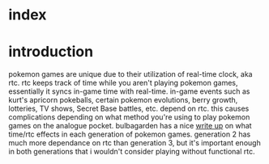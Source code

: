 # index

# introduction
pokemon games are unique due to their utilization of real-time clock, aka rtc. rtc keeps track of time while you aren't playing pokemon games, essentially it syncs in-game time with real-time. in-game events such as kurt's apricorn pokeballs, certain pokemon evolutions, berry growth, lotteries, TV shows, Secret Base battles, etc. depend on rtc. this causes complications depending on what method you're using to play pokemon games on the analogue pocket. bulbagarden has a nice [write up](https://bulbapedia.bulbagarden.net/wiki/Time) on what time/rtc effects in each generation of pokemon games. generation 2 has much more dependance on rtc than generation 3, but it's important enough in both generations that i wouldn't consider playing without functional rtc.
